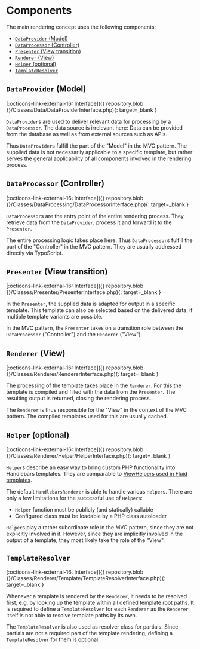 # Components

The main rendering concept uses the following components:

* [`DataProvider` (Model)](#dataprovider-model)
* [`DataProcessor` (Controller)](#dataprocessor-controller)
* [`Presenter` (View transition)](#presenter-view-transition)
* [`Renderer` (View)](#renderer-view)
* [`Helper` (optional)](#helper-optional)
* [`TemplateResolver`](#templateresolver)

## `DataProvider` (Model)

[:octicons-link-external-16: Interface]({{ repository.blob }}/Classes/Data/DataProviderInterface.php){: target=_blank }

`DataProvider`s are used to deliver relevant data for processing by a `DataProcessor`.
The data source is irrelevant here: Data can be provided from the database as well as from
external sources such as APIs.

Thus `DataProvider`s fulfill the part of the "Model" in the MVC pattern. The supplied data
is not necessarily applicable to a specific template, but rather serves the general
applicability of all components involved in the rendering process.

## `DataProcessor` (Controller)

[:octicons-link-external-16: Interface]({{ repository.blob }}/Classes/DataProcessing/DataProcessorInterface.php){: target=_blank }

`DataProcessor`s are the entry point of the entire rendering process. They retrieve data
from the `DataProvider`, process it and forward it to the `Presenter`.

The entire processing logic takes place here. Thus `DataProcessor`s fulfill the part of
the "Controller" in the MVC pattern. They are usually addressed directly via TypoScript.

## `Presenter` (View transition)

[:octicons-link-external-16: Interface]({{ repository.blob }}/Classes/Presenter/PresenterInterface.php){: target=_blank }

In the `Presenter`, the supplied data is adapted for output in a specific template. This
template can also be selected based on the delivered data, if multiple template variants
are possible.

In the MVC pattern, the `Presenter` takes on a transition role between the `DataProcessor`
("Controller") and the `Renderer` ("View").

## `Renderer` (View)

[:octicons-link-external-16: Interface]({{ repository.blob }}/Classes/Renderer/RendererInterface.php){: target=_blank }

The processing of the template takes place in the `Renderer`. For this the template is
compiled and filled with the data from the `Presenter`. The resulting output is returned,
closing the rendering process.

The `Renderer` is thus responsible for the "View" in the context of the MVC pattern. The
compiled templates used for this are usually cached.

## `Helper` (optional)

[:octicons-link-external-16: Interface]({{ repository.blob }}/Classes/Renderer/Helper/HelperInterface.php){: target=_blank }

`Helper`s describe an easy way to bring custom PHP functionality into Handlebars templates. They are
comparable to
[ViewHelpers used in Fluid templates](https://github.com/TYPO3/Fluid/blob/master/doc/FLUID_VIEWHELPERS.md).

The default `HandlebarsRenderer` is able to handle various `Helper`s. There are only a few
limitations for the successful use of `Helper`s:

* `Helper` function must be publicly (and statically) callable
* Configured class must be loadable by a PHP class autoloader

`Helper`s play a rather subordinate role in the MVC pattern, since they are not explicitly involved in it.
However, since they are implicitly involved in the output of a template, they most likely take the role of
the "View".

## `TemplateResolver`

[:octicons-link-external-16: Interface]({{ repository.blob }}/Classes/Renderer/Template/TemplateResolverInterface.php){: target=_blank }

Whenever a template is rendered by the `Renderer`, it needs to be resolved first, e.g. by looking up the
template within all defined template root paths. It is required to define a `TemplateResolver` for each
`Renderer` as the `Renderer` itself is not able to resolve template paths by its own.

The `TemplateResolver` is also used as resolver class for partials. Since partials are not a required
part of the template rendering, defining a `TemplateResolver` for them is optional.
